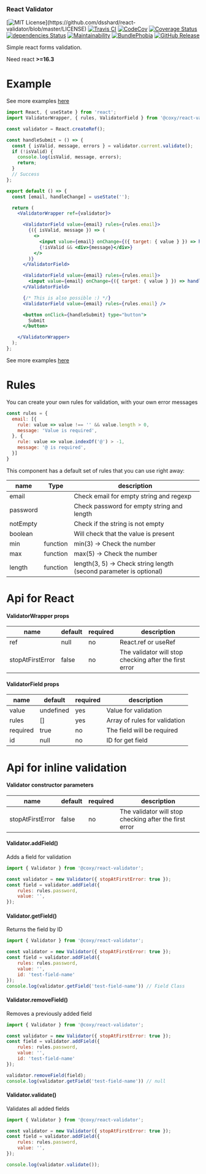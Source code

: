 ### React Validator

[![MIT License](https://img.shields.io/apm/l/atomic-design-ui.svg?)](https://github.com/dsshard/react-validator/blob/master/LICENSE)
[![Travis CI](https://travis-ci.org/dsshard/react-validator.svg?branch=master)](https://travis-ci.org/dsshard/react-validator)
[![CodeCov](https://codecov.io/gh/dsshard/react-validator/branch/master/graph/badge.svg)](https://codecov.io/gh/dsshard/react-validator)
[![Coverage Status](https://coveralls.io/repos/github/dsshard/react-validator/badge.svg?branch=master)](https://coveralls.io/github/dsshard/react-validator?branch=master)
[![dependencies Status](https://david-dm.org/dsshard/react-validator/status.svg)](https://david-dm.org/dsshard/react-validator)
[![Maintainability](https://api.codeclimate.com/v1/badges/a30e71d313f2d8bdd6b1/maintainability)](https://codeclimate.com/github/dsshard/react-validator/maintainability)
[![BundlePhobia](https://badgen.net/bundlephobia/minzip/@coxy/react-validator)](https://bundlephobia.com/result?p=@coxy/react-validator)
[![GitHub Release](https://img.shields.io/github/release/dsshard/react-validator.svg?style=flat)]()  


Simple react forms validation.

Need react **>=16.3**

# Example

See more examples [here](examples/example.jsx)

```jsx
import React, { useState } from 'react';
import ValidatorWrapper, { rules, ValidatorField } from '@coxy/react-validator';

const validator = React.createRef();

const handleSubmit = () => {
  const { isValid, message, errors } = validator.current.validate();
  if (!isValid) {
    console.log(isValid, message, errors);
    return;
  }
  // Success
};

export default () => {
  const [email, handleChange] = useState('');

  return (
    <ValidatorWrapper ref={validator}>

      <ValidatorField value={email} rules={rules.email}>
        {({ isValid, message }) => (
          <>
            <input value={email} onChange={({ target: { value } }) => handleChange(value)} />
            {!isValid && <div>{message}</div>}
          </>
        )}
      </ValidatorField>

      <ValidatorField value={email} rules={rules.email}>
        <input value={email} onChange={({ target: { value } }) => handleChange(value)} />
      </ValidatorField>

      {/* This is also possible :) */}
      <ValidatorField value={email} rules={rules.email} />

      <button onClick={handleSubmit} type="button">
        Submit
      </button>

    </ValidatorWrapper>
  );
};
```

See more examples [here](examples/example.jsx)

# Rules

You can create your own rules for validation, with your own error messages


```javascript
const rules = {
  email: [{
    rule: value => value !== '' && value.length > 0,
    message: 'Value is required',
  }, {
    rule: value => value.indexOf('@') > -1,
    message: '@ is required',
  }]
}
```

This component has a default set of rules that you can use right away:

| ****name**** | **Type** | **description**                                                         |
|--------------|----------|-------------------------------------------------------------------------|
| email        |          | Check email for empty string and regexp                                 |
| password     |          | Check password for empty string and length                              |
| notEmpty     |          | Check if the string is not empty                                        |
| boolean      |          | Will check that the value is present                                    |
| min          | function | min\(3\) \-> Check the number                                           |
| max          | function | max\(5\) \-> Check the number                                           |
| length       | function | length\(3, 5\) \-> Check string length \(second parameter is optional\) |



# Api for React

#### ValidatorWrapper props

 **name**         | **default** | **required** | **description**                                        
------------------|-------------|--------------|--------------------------------------------------------
 ref              | null        | no           | React\.ref or useRef                                   
 stopAtFirstError | false       | no           | The validator will stop checking after the first error       



#### ValidatorField props

 ****name**** | ****default**** | ****required**** | **description**               
--------------|-----------------|------------------|-------------------------------
 value        | undefined       | yes              | Value for validation          
 rules        | \[\]            | yes              | Array of rules for validation 
 required     | true            | no               | The field will be required  
 id           | null            | no               | ID for get field  


# Api for inline validation

#### Validator constructor parameters

 **name**         | **default** | **required** | **description**                                        
------------------|-------------|--------------|--------------------------------------------------------                                   
 stopAtFirstError | false       | no           | The validator will stop checking after the first error       

#### Validator.addField()

Adds a field for validation

```javascript
import { Validator } from '@coxy/react-validator';

const validator = new Validator({ stopAtFirstError: true });
const field = validator.addField({
    rules: rules.password,
    value: '',
});
```

#### Validator.getField()

Returns the field by ID

```javascript
import { Validator } from '@coxy/react-validator';

const validator = new Validator({ stopAtFirstError: true });
const field = validator.addField({
    rules: rules.password,
    value: '',
    id: 'test-field-name'
});
console.log(validator.getField('test-field-name')) // Field Class
```

#### Validator.removeField()

Removes a previously added field


```javascript
import { Validator } from '@coxy/react-validator';

const validator = new Validator({ stopAtFirstError: true });
const field = validator.addField({
    rules: rules.password,
    value: '',
    id: 'test-field-name'
});

validator.removeField(field);
console.log(validator.getField('test-field-name')) // null
```


#### Validator.validate()

Validates all added fields

```javascript
import { Validator } from '@coxy/react-validator';

const validator = new Validator({ stopAtFirstError: true });
const field = validator.addField({
    rules: rules.password,
    value: '',
});

console.log(validator.validate());
```
